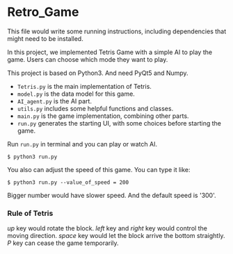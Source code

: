 # Retro_Game

This file would write some running instructions, including dependencies that might need to be installed.

In this project, we implemented Tetris Game with a simple AI to play the game. Users can choose which mode they want to play.

This project is based on Python3. And need PyQt5 and Numpy.

* `Tetris.py` is the main implementation of Tetris.
* `model.py` is the data model for this game.
* `AI_agent.py` is the AI part.
* `utils.py` includes some helpful functions and classes.
* `main.py` is the game implementation, combining other parts.
* `run.py` generates the starting UI, with some choices before starting the game.

Run `run.py` in terminal and you can play or watch AI.

```shell
$ python3 run.py
```

You also can adjust the speed of this game. You can type it like:

```shell
$ python3 run.py --value_of_speed = 200
```

Bigger number would have slower speed. And the default speed is '300'.

### Rule of Tetris

*up* key would rotate the block. *left* key and *right* key would control the moving direction. *space* key would let the block arrive the bottom straightly. *P* key can cease the game temporarily.
